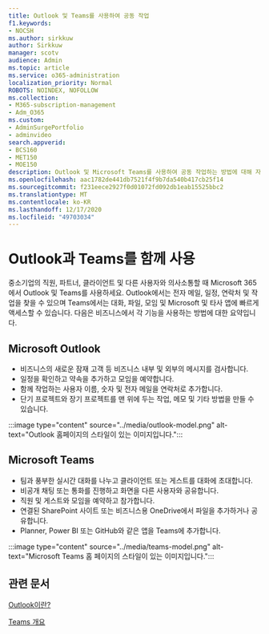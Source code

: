 ```yaml
---
title: Outlook 및 Teams를 사용하여 공동 작업
f1.keywords:
- NOCSH
ms.author: sirkkuw
author: Sirkkuw
manager: scotv
audience: Admin
ms.topic: article
ms.service: o365-administration
localization_priority: Normal
ROBOTS: NOINDEX, NOFOLLOW
ms.collection:
- M365-subscription-management
- Adm_O365
ms.custom:
- AdminSurgePortfolio
- adminvideo
search.appverid:
- BCS160
- MET150
- MOE150
description: Outlook 및 Microsoft Teams를 사용하여 공동 작업하는 방법에 대해 자세히 알아보고
ms.openlocfilehash: aac1782de441db7521f4f9b7da540b417cb25f14
ms.sourcegitcommit: f231eece2927f0d01072fd092db1eab15525bbc2
ms.translationtype: MT
ms.contentlocale: ko-KR
ms.lasthandoff: 12/17/2020
ms.locfileid: "49703034"
---
```

# <a name="use-outlook-and-teams-together"></a>Outlook과 Teams를 함께 사용

중소기업의 직원, 파트너, 클라이언트 및 다른 사용자와 의사소통할 때 Microsoft 365에서 Outlook 및 Teams를 사용하세요. Outlook에서는 전자 메일, 일정, 연락처 및 작업을 찾을 수 있으며 Teams에서는 대화, 파일, 모임 및 Microsoft 및 타사 앱에 빠르게 액세스할 수 있습니다. 다음은 비즈니스에서 각 기능을 사용하는 방법에 대한 요약입니다.

## <a name="microsoft-outlook"></a>Microsoft Outlook

- 비즈니스의 새로운 잠재 고객 등 비즈니스 내부 및 외부의 메시지를 검사합니다.
- 일정을 확인하고 약속을 추가하고 모임을 예약합니다.
- 함께 작업하는 사용자 이름, 숫자 및 전자 메일을 연락처로 추가합니다.
- 단기 프로젝트와 장기 프로젝트를 맨 위에 두는 작업, 메모 및 기타 방법을 만들 수 있습니다.

:::image type="content" source="../media/outlook-model.png" alt-text="Outlook 홈페이지의 스타일이 있는 이미지입니다.":::

## <a name="microsoft-teams"></a>Microsoft Teams

- 팀과 풍부한 실시간 대화를 나누고 클라이언트 또는 게스트를 대화에 초대합니다.
- 비공개 채팅 또는 통화를 진행하고 화면을 다른 사용자와 공유합니다.
- 직원 및 게스트와 모임을 예약하고 참가합니다.
- 연결된 SharePoint 사이트 또는 비즈니스용 OneDrive에서 파일을 추가하거나 공유합니다.
- Planner, Power BI 또는 GitHub와 같은 앱을 Teams에 추가합니다.

:::image type="content" source="../media/teams-model.png" alt-text="Microsoft Teams 홈 페이지의 스타일이 있는 이미지입니다."::: 

## <a name="related-articles"></a>관련 문서

[Outlook이란?](https://support.microsoft.com/office10f1fa35-f33a-4cb7-838c-a7f3e6228b20)

[Teams 개요](https://docs.microsoft.com/MicrosoftTeams/Teams-overview)